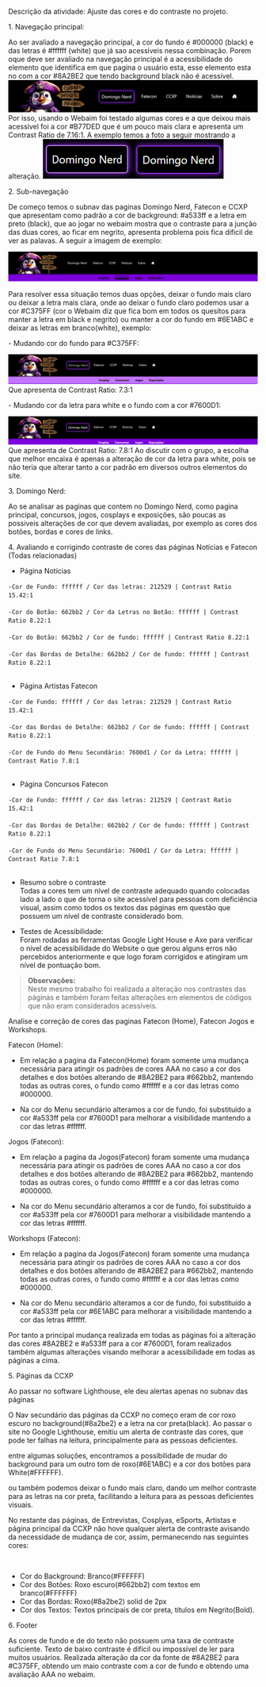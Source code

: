 Descrição da atividade: Ajuste das cores e do contraste no projeto.
<p> 1. Navegação principal: </p>
Ao ser avaliado a navegação principal, a cor do fundo é #000000 (black) e das letras é #ffffff (white) que já sao acessiveis nessa combinação. Porem oque deve ser avaliado na navegação principal é a acessibilidade do elemento que identifica em que pagina o usuário esta, esse elemento esta no com a cor #8A2BE2 que tendo background black não é acessivel.
<img src="imagem/nav-principal.png">
Por isso, usando o Webaim foi testado algumas cores e a que deixou mais acessivel foi a cor #B77DED que é um pouco mais clara e apresenta um Contrast Ratio de 7.16:1. A exemplo temos a foto a seguir mostrando a alteração.
<img src="imagem/borda.png">

<p> 2. Sub-navegação</p>
<p>De começo temos o subnav das paginas Domingo Nerd, Fatecon e CCXP que apresentam como padrão a cor de background: #a533ff e a letra em preto (black), que ao jogar no webaim mostra que o contraste para a junção das duas cores, ao ficar em negrito, apresenta problema pois fica dificil de ver as palavas. A seguir a imagem de exemplo:</p>
<img src="imagem/sub-nav-dn.png">
<p>Para resolver essa situação temos duas opções, deixar o fundo mais claro ou deixar a letra mais clara, onde ao deixar o fundo claro podemos usar a cor #C375FF (cor o Webaim diz que fica bom em todos os quesitos para manter a letra em black e negrito) ou manter a cor do fundo em #6E1ABC e deixar as letras em branco(white), exemplo:</p>
<p>- Mudando cor do fundo para #C375FF:</p>
<img src="imagem/sub-nav-dn2.png">
Que apresenta de Contrast Ratio: 7.3:1

<p>- Mudando cor da letra para white e o fundo com a cor #7600D1:</p>
<img src="imagem/sub-nav-dn3.png">
Que apresenta de Contrast Ratio: 7.8:1
Ao discutir com o grupo, a escolha que melhor encaixa é apenas a alteração de cor da letra para white, pois se não teria que alterar tanto a cor padrão em diversos outros elementos do site.

<p> 3. Domingo Nerd:</p>
Ao se analisar as paginas que contem no Domingo Nerd, como pagina principal, concursos, jogos, cosplays e exposições, são poucas as possiveis alterações de cor que devem avaliadas, por exemplo as cores dos botões, bordas e cores de links. 

<p> 4. Avaliando e corrigindo contraste de cores das páginas Notícias e Fatecon (Todas relacionadas)</p>

- Página Notícias

`-Cor de Fundo: ffffff / Cor das letras: 212529 | Contrast Ratio 15.42:1` <br><br>
``-Cor do Botão: 662bb2 / Cor da Letras no Botão: ffffff | Contrast Ratio 8.22:1`` <br><br>
``-Cor do Botão: 662bb2 / Cor de fundo: ffffff | Contrast Ratio 8.22:1`` <br><br>
``-Cor das Bordas de Detalhe: 662bb2 / Cor de fundo: ffffff | Contrast Ratio 8.22:1`` <br><br>

- Página Artistas Fatecon

``-Cor de Fundo: ffffff / Cor das letras: 212529 | Contrast Ratio 15.42:1`` <br><br>
``-Cor das Bordas de Detalhe: 662bb2 / Cor de fundo: ffffff | Contrast Ratio 8.22:1`` <br><br>
``-Cor de Fundo do Menu Secundário: 7600d1 / Cor da Letra: ffffff | Contrast Ratio 7.8:1`` <br><br>

- Página Concursos Fatecon

``-Cor de Fundo: ffffff / Cor das letras: 212529 | Contrast Ratio 15.42:1`` <br><br>
``-Cor das Bordas de Detalhe: 662bb2 / Cor de fundo: ffffff | Contrast Ratio 8.22:1`` <br><br>
``-Cor de Fundo do Menu Secundário: 7600d1 / Cor da Letra: ffffff | Contrast Ratio 7.8:1`` <br><br>

- Resumo sobre o contraste<br>
Todas a cores tem um nível de contraste adequado quando colocadas lado a lado o que de torna o site acessível para pessoas com deficiência visual, assim como todos os textos das páginas em questão que possuem um nível de contraste considerado bom.

- Testes de Acessibilidade:<br>
Foram rodadas as ferramentas Google Light House e Axe para verificar o nível de acessibilidade do Website o que gerou alguns erros não percebidos anteriormente e que logo foram corrigidos e atingiram um nível de pontuação bom.

> **Observações:**<br>
Neste mesmo trabalho foi realizada a alteração nos contrastes das páginas e também foram feitas alterações em elementos de códigos que não eram considerados acessíveis.

<p> Analise e correção de cores das paginas Fatecon (Home), Fatecon Jogos e Workshops.</p>

Fatecon (Home):

- Em relação a pagina da Fatecon(Home) foram somente uma mudança necessária para atingir os padrões de cores AAA no caso a cor dos detalhes e dos botões alterando de #8A2BE2 para #662bb2, mantendo todas as outras cores, o fundo como #ffffff e a cor das letras como #000000.

- Na cor do Menu secundário alteramos a cor de fundo, foi substituído a cor #a533ff pela cor #7600D1 para melhorar a visibilidade mantendo a cor das letras #ffffff.

Jogos (Fatecon): 

- Em relação a pagina da Jogos(Fatecon) foram somente uma mudança necessária para atingir os padrões de cores AAA no caso a cor dos detalhes e dos botões alterando de #8A2BE2 para #662bb2, mantendo todas as outras cores, o fundo como #ffffff e a cor das letras como #000000.

- Na cor do Menu secundário alteramos a cor de fundo, foi substituído a cor #a533ff pela cor #7600D1 para melhorar a visibilidade mantendo a cor das letras #ffffff.

Workshops (Fatecon): 

- Em relação a pagina da Jogos(Fatecon) foram somente uma mudança necessária para atingir os padrões de cores AAA no caso a cor dos detalhes e dos botões alterando de #8A2BE2 para #662bb2, mantendo todas as outras cores, o fundo como #ffffff e a cor das letras como #000000.

- Na cor do Menu secundário alteramos a cor de fundo, foi substituído a cor #a533ff pela cor #6E1ABC para melhorar a visibilidade mantendo a cor das letras #ffffff.

Por tanto a principal mudança realizada em todas as páginas foi a alteração das cores #8A2BE2 e #a533ff para a cor #7600D1, foram realizados também algumas alterações visando melhorar a acessibilidade em todas as páginas a cima.


<p> 5. Páginas da CCXP</p>
<p>Ao passar no software Lighthouse, ele deu alertas apenas no subnav das páginas</p>
<p>O Nav secundário das páginas da CCXP no começo eram de cor roxo escuro no background(#8a2be2) e a letra na cor preta(black). Ao passar o site no Google Lighthouse, emitiu um alerta de contraste das cores, que pode ter falhas na leitura, principalmente para as pessoas deficientes.</p>
<p>entre algumas soluções, encontramos a possibilidade de mudar do background para um outro tom de roxo(#6E1ABC) e a cor dos botões para White(#FFFFFF).</p>
<p>ou também podemos deixar o fundo mais claro, dando um melhor contraste para as letras na cor preta, facilitando a leitura para as pessoas deficientes visuais.</p>
<p>No restante das páginas, de Entrevistas, Cosplyas, eSports, Artistas e página principal da CCXP não hove qualquer alerta de contraste avisando da necessidade de mudança de cor, assim, permanecendo nas seguintes cores:</p><br>
<ul>
  <li>Cor do Background: Branco(#FFFFFF)</li>
  <li>Cor dos Botões: Roxo escuro(#662bb2) com textos em branco(#FFFFFF)</li>
  <li>Cor das Bordas: Roxo(#8a2be2) solid de 2px</li>
  <li>Cor dos Textos: Textos principais  de cor preta, títulos em Negrito(Bold).</li>
</ul>

<p>6. Footer</p>
<p>As cores de fundo e de do texto não possuem uma taxa de contraste suficiente. Texto de baixo contraste é difícil ou impossível de ler para muitos usuários. 
Realizada alteração da cor da fonte de #8A2BE2 para #C375FF, obtendo um maio contraste com a cor de fundo e obtendo uma avaliação AAA no webaim.</p>
